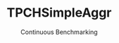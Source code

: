 ---
layout: docu
title: TPCHSimpleAggr
subtitle: Continuous Benchmarking
selected: Startup
expanded: Benchmarking
benchmark: /individual_results/TPCHSimpleAggr.html
---